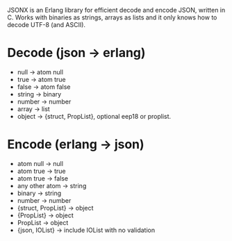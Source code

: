 
JSONX is an Erlang library for efficient decode and encode JSON, written in C.
Works with binaries as strings, arrays as lists and it only knows how to decode UTF-8 (and ASCII).

Decode (json -> erlang)
=======================

 - null   -> atom null
 - true   -> atom true
 - false  -> atom false
 - string -> binary
 - number -> number
 - array  -> list
 - object -> {struct, PropList}, optional eep18 or proplist.

Encode (erlang -> json)
=======================

 - atom null 	      -> null
 - atom true 	      -> true
 - atom true 	      -> false
 - any other atom     -> string
 - binary             -> string
 - number             -> number
 - {struct, PropList} -> object
 - {PropList}         -> object
 - PropList           -> object
 - {json, IOList}     -> include IOList with no validation
